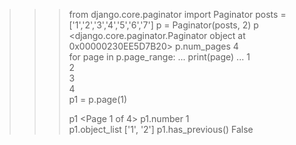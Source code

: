 
>>> from django.core.paginator import Paginator
>>> posts = ['1','2','3','4','5','6','7']
>>> p = Paginator(posts, 2) 
>>> p
<django.core.paginator.Paginator object at 0x00000230EE5D7B20>
>>> p.num_pages
4   
>>> for page in p.page_range:
...     print(page) 
... 
1   
2   
3   
4   
>>> p1 = p.page(1) 
>>> 
>>> 
>>> p1
<Page 1 of 4>
>>> p1.number
1   
>>> p1.object_list
['1', '2']
>>> p1.has_previous()
False
>>>
